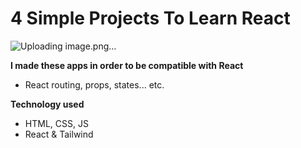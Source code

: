 # 4 Simple Projects To Learn React
![Uploading image.png…]()


**I made these apps in order to be compatible with React**
- React routing, props, states... etc.

**Technology used**
- HTML, CSS, JS
- React & Tailwind
